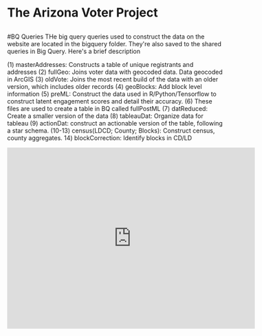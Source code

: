 # The Arizona Voter Project
##

#BQ Queries
THe big query queries used to construct the data on the website are located in the bigquery folder. They're also saved to the shared queries in Big Query. Here's a brief description

(1) masterAddresses: Constructs a table of unique registrants and addresses
(2) fullGeo: Joins voter data with geocoded data. Data geocoded in ArcGIS
(3) oldVote: Joins the most recent build of the data with an older version, which includes older records
(4) geoBlocks: Add block level information
(5) preML: Construct the data used in R/Python/Tensorflow to construct latent engagement scores and detail their accuracy.
(6) These files are used to create a table in BQ called fullPostML
(7) datReduced: Create a smaller version of the data
(8) tableauDat: Organize data for tableau
(9) actionDat: construct an actionable version of the table, following a star schema.
(10-13) census(LDCD; County; Blocks): Construct census, county aggregates.
14) blockCorrection: Identify blocks in CD/LD

<html/>
<iframe src="https://slides.com/christopherweber/freedom-center/embed" width="576" height="420" title="Freedom Center Presentation" scrolling="no" frameborder="0" webkitallowfullscreen mozallowfullscreen allowfullscreen></iframe>
</html>

